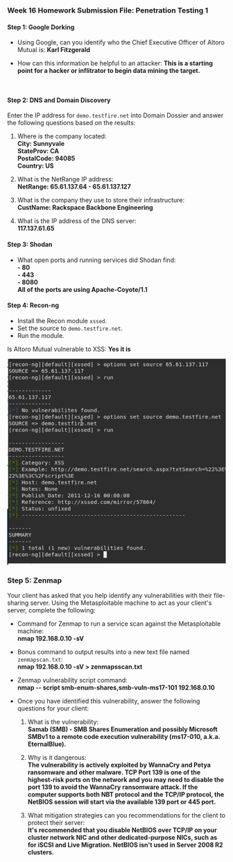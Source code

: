 ### Week 16 Homework Submission File: Penetration Testing 1

#### Step 1: Google Dorking


- Using Google, can you identify who the Chief Executive Officer of Altoro Mutual is: <b>Karl Fitzgerald</b>

- How can this information be helpful to an attacker: <b>This is a starting point for a hacker or inflitrator to begin data mining the target.</b>

<br>

#### Step 2: DNS and Domain Discovery

Enter the IP address for `demo.testfire.net` into Domain Dossier and answer the following questions based on the results:

  1. Where is the company located:<br> 
<b>City: Sunnyvale<br>
StateProv: CA<br>
PostalCode: 94085<br>
Country: US </b>

  2. What is the NetRange IP address: <br> <b> NetRange:    65.61.137.64 - 65.61.137.127</b>


  3. What is the company they use to store their infrastructure:<br><b> CustName: Rackspace Backbone Engineering<br></b>

  4. What is the IP address of the DNS server:
  <br><b>117.137.61.65<br></b>

#### Step 3: Shodan

- What open ports and running services did Shodan find:
<b><br>- 80
<br>- 443
<br>- 8080
<br> All of the ports are using Apache-Coyote/1.1</b>  

#### Step 4: Recon-ng

- Install the Recon module `xssed`. 
- Set the source to `demo.testfire.net`. 
- Run the module. 

Is Altoro Mutual vulnerable to XSS: <b> Yes it is </b>

![](Images/DemoTestFire-XSSED.png)


### Step 5: Zenmap

Your client has asked that you help identify any vulnerabilities with their file-sharing server. Using the Metasploitable machine to act as your client's server, complete the following:

- Command for Zenmap to run a service scan against the Metasploitable machine: <br><b> nmap 192.168.0.10 -sV</b>
 
- Bonus command to output results into a new text file named `zenmapscan.txt`: <br><b>nmap 192.168.0.10 -sV > zenmapsscan.txt</b>

- Zenmap vulnerability script command: <br><b> nmap -- script smb-enum-shares,smb-vuln-ms17-101 192.168.0.10</b> 

- Once you have identified this vulnerability, answer the following questions for your client:
  1. What is the vulnerability:<br><b>Samab (SMB) - SMB Shares Enumeration and possibly Microsoft SMBv1 to a remote code execution vulnerability (ms17-010, a.k.a. EternalBlue).</b>

  2. Why is it dangerous: <br><b>The vulnerability is actively exploited by WannaCry and Petya ransomware and other malware. TCP Port 139 is one of the highest-risk ports on the network and you may need to disable the port 139 to avoid the WannaCry ransomware attack. If the computer supports both NBT protocol and the TCP/IP protocol, the NetBIOS session will start via the available 139 port or 445 port.</b>

  3. What mitigation strategies can you recommendations for the client to protect their server: <br><b>
   It's recommended that you disable NetBIOS over TCP/IP on your cluster network NIC and other dedicated-purpose NICs, such as for iSCSI and Live Migration. NetBIOS isn't used in Server 2008 R2 clusters.</b>

